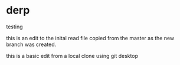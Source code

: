 # derp
testing

this is an edit to the inital read file copied from the master as the new branch was created. 

this is a basic edit from a local clone using git desktop